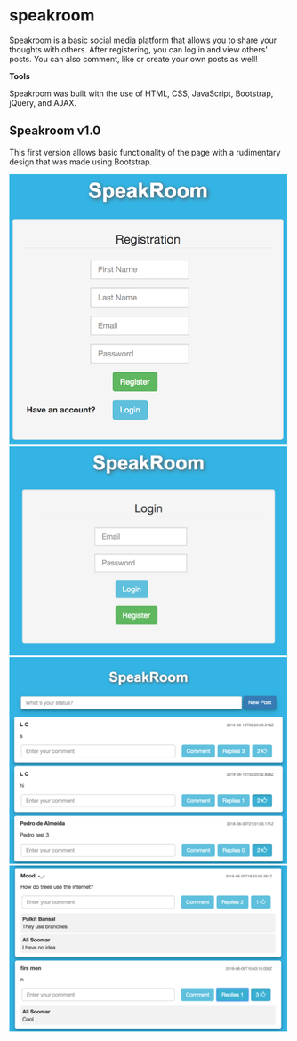 # speakroom
Speakroom is a basic social media platform that allows you to share your thoughts with others. After registering, you can log in and view others' posts. You can also comment, like or create your own posts as well!

**Tools**

Speakroom was built with the use of HTML, CSS, JavaScript, Bootstrap, jQuery, and AJAX.

## Speakroom v1.0
This first version allows basic functionality of the page with a rudimentary design that was made using Bootstrap.

<img src="./images/sr_register.png" width="500">
<img src="./images/sr_login.png" width="500">
<img src="./images/sr_posts.png" width="500">
<img src="./images/sr_comments.png" width="500">
